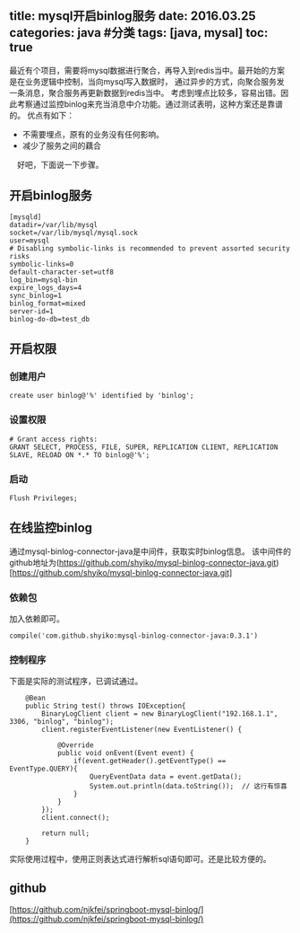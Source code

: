 title: mysql开启binlog服务
date: 2016.03.25
categories: java #分类
tags: [java, mysal]
toc: true
---
  最近有个项目，需要将mysql数据进行聚合，再导入到redis当中。最开始的方案是在业务逻辑中控制，当向mysql写入数据时，
  通过异步的方式，向聚合服务发一条消息，聚合服务再更新数据到redis当中。
  考虑到埋点比较多，容易出错。因此考察通过监控binlog来充当消息中介功能。通过测试表明，这种方案还是靠谱的。
  优点有如下：
 * 不需要埋点，原有的业务没有任何影响。
 * 减少了服务之间的藕合

 　好吧，下面说一下步骤。

 ## 开启binlog服务
```
[mysqld]
datadir=/var/lib/mysql
socket=/var/lib/mysql/mysql.sock
user=mysql
# Disabling symbolic-links is recommended to prevent assorted security risks
symbolic-links=0
default-character-set=utf8
log_bin=mysql-bin
expire_logs_days=4
sync_binlog=1
binlog_format=mixed
server-id=1
binlog-do-db=test_db

```
 ## 开启权限
### 创建用户
```
create user binlog@'%' identified by 'binlog';
```
### 设置权限
```
# Grant access rights:
GRANT SELECT, PROCESS, FILE, SUPER, REPLICATION CLIENT, REPLICATION SLAVE, RELOAD ON *.* TO binlog@'%';
```
### 启动
```
Flush Privileges; 
```

## 在线监控binlog
 通过mysql-binlog-connector-java是中间件，获取实时binlog信息。
该中间件的github地址为(https://github.com/shyiko/mysql-binlog-connector-java.git)[https://github.com/shyiko/mysql-binlog-connector-java.git]

### 依赖包
加入依赖即可。
```
compile('com.github.shyiko:mysql-binlog-connector-java:0.3.1')
```
### 控制程序
下面是实际的测试程序，已调试通过。
```
	@Bean
	public String test() throws IOException{
		BinaryLogClient client = new BinaryLogClient("192.168.1.1", 3306, "binlog", "binlog");
		client.registerEventListener(new EventListener() {

		    @Override
		    public void onEvent(Event event) {
		    	if(event.getHeader().getEventType() == EventType.QUERY){
					QueryEventData data = event.getData();
					System.out.println(data.toString());  // 这行有惊喜
				}
		    }
		});
		client.connect();
		
		return null;
	}
```
实际使用过程中，使用正则表达式进行解析sql语句即可。还是比较方便的。


## github
 [https://github.com/njkfei/springboot-mysql-binlog/](https://github.com/njkfei/springboot-mysql-binlog/)